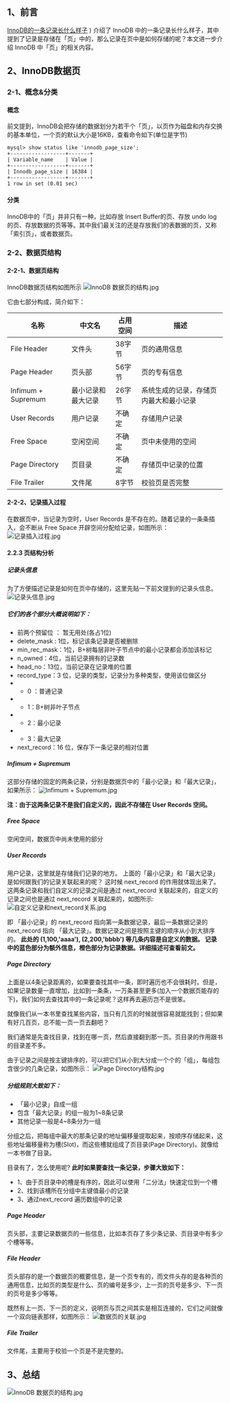 ## 1、前言
[InnoDB的一条记录长什么样子]([https://github.com/xinput123/about-me/blob/main/MySQL/InnoDB%E7%9A%84%E4%B8%80%E6%9D%A1%E8%AE%B0%E5%BD%95%E9%95%BF%E4%BB%80%E4%B9%88%E6%A0%B7%E5%AD%90.md)
) 介绍了 InnoDB 中的一条记录长什么样子，其中提到了记录是存储在「页」中的，那么记录在页中是如何存储的呢？本文进一步介绍 InnoDB 中「页」的相关内容。

## 2、InnoDB数据页
### 2-1、概念&分类
#### 概念
前文提到，InnoDB会把存储的数据划分为若干个「页」，以页作为磁盘和内存交换的基本单位，一个页的默认大小是16KB，查看命令如下(单位是字节)

```
mysql> show status like 'innodb_page_size';
+------------------+-------+
| Variable_name    | Value |
+------------------+-------+
| Innodb_page_size | 16384 |
+------------------+-------+
1 row in set (0.01 sec)
```

#### 分类
InnoDB中的「页」并非只有一种，比如存放 Insert Buffer的页、存放 undo log 的页、存放数据的页等等。其中我们最关注的还是存放我们的表数据的页，又称「索引页」，或者数据页。

### 2-2、数据页结构
#### 2-2-1、数据页结构
InnoDB数据页结构如图所示
![InnoDB 数据页的结构.jpg](https://github.com/xinput123/about-me/blob/main/MySQL/image/mysql14.jpg)

它由七部分构成，简介如下：

| 名称 | 中文名| 占用空间 | 描述 |
|---|---|---|--- 
| File Header | 文件头 | 38字节 | 页的通用信息
| Page Header | 页头部 | 56字节 | 页的专有信息
| Infimum + Supremum | 最小记录和最大记录 | 26字节 | 系统生成的记录，存储页内最大和最小记录
| User Records | 用户记录 | 不确定 | 存储用户记录
| Free Space | 空闲空间 | 不确定 | 页中未使用的空间
| Page Directory | 页目录 | 不确定 | 存储页中记录的位置
| File Trailer | 文件尾 | 8字节 | 校验页是否完整

#### 2-2-2、记录插入过程
在数据页中，当记录为空时，User Records 是不存在的。随着记录的一条条插入，会不断从 Free Space 开辟空间分配给记录，如图所示：
![记录插入过程.jpg](https://github.com/xinput123/about-me/blob/main/MySQL/image/mysql15.jpg)

#### 2.2.3 页结构分析
##### 记录头信息
为了方便描述记录是如何在页中存储的，这里先贴一下前文提到的记录头信息。
![记录头信息.jpg](https://github.com/xinput123/about-me/blob/main/MySQL/image/mysql16.jpg)

##### 它们的各个部分大概说明如下：
- 前两个预留位 ： 暂无用处(各占1位)
- delete_mask : 1位，标记该条记录是否被删除
- min_rec_mask：1位，B+树每层非叶子节点中的最小记录都会添加该标记
- n_owned：4位，当前记录拥有的记录数
- head_no：13位，当前记录在记录堆的位置
- record_type：3 位，记录的类型，记录分为多种类型，使用该位做区分
- - 0 ：普通记录
- - 1：B+树非叶子节点
- - 2：最小记录
- - 3：最大记录
- next_record：16 位，保存下一条记录的相对位置

##### Infimum + Supremum
这部分存储的固定的两条记录，分别是数据页中的「最小记录」和「最大记录」，如果所示：
![Infimum + Supremum.jpg](https://github.com/xinput123/about-me/blob/main/MySQL/image/mysql17.jpg)

**注：由于这两条记录不是我们自定义的，因此不存储在 User Records 空间。**

##### Free Space
空闲空间，数据页中尚未使用的部分

##### User Records
用户记录，这里就是存储我们记录的地方。
上面的「最小记录」和「最大记录」是如何跟我们的记录关联起来的呢？
这时候 next_record 的作用就体现出来了。这两条记录和我们自定义的记录之间是通过 next_record 关联起来的，自定义的记录之间也是通过 next_record 关联起来的，如图所示:
![自定义记录和next_record关系.jpg](https://github.com/xinput123/about-me/blob/main/MySQL/image/mysql18.jpg)

即 「最小记录」的 next_record 指向第一条数据记录，最后一条数据记录的 next_record 指向 「最大记录」。数据记录之间是按照主键的顺序从小到大排序的。
**此处的 (1,100,'aaaa'), (2,200,'bbbb') 等几条内容是自定义的数据。
记录中的蓝色部分为额外信息，橙色部分为记录数据。详细描述可查看前文。**

##### Page Directory
上面是以4条记录距离的，如果要查找其中一条，即时遍历也不会很耗时。但是，如果记录数量一直增加，比如到一条条，一万条甚至更多(加入一个数据页能存的下)，我们如何去查找其中的一条记录呢？这样再去遍历岂不是很笨。

就像我们从一本书里查找某些内容，当只有几页的时候就很容易就能找到；但如果有好几百页，总不能一页一页去翻吧？

我们通常是先查找目录，找到在哪一页，然后直接翻到那一页。页目录的作用跟书的目录差不多。

由于记录之间是按主键排序的，可以把它们从小到大分成一个个的「组」，每组包含很少的几条记录，如图所示：
![Page Directory结构.jpg](https://github.com/xinput123/about-me/blob/main/MySQL/image/mysql19.jpg)

##### 分组规则大致如下：
- 「最小记录」自成一组
- 包含「最大记录」的组一般为1~8条记录
- 其他记录一般是4~8条分为一组

分组之后，把每组中最大的那条记录的地址偏移量提取起来，按顺序存储起来，这些地址偏移量称为槽(Slot)，而这些槽就组成了页目录(Page Directory)。就像给一本书做了目录。

目录有了，怎么使用呢?
**此时如果要查找一条记录，步骤大致如下：**
- 1、由于页目录中的槽是有序的，因此可以使用「二分法」快速定位到一个槽
- 2、找到该槽所在分组中主键值最小的记录
- 3、通过next_record 遍历数组中的记录

##### Page Header
页头部，主要记录数据页的一些信息，比如本页存了多少条记录、页目录中有多少个槽等等。

##### File Header
页头部存的是一个数据页的概要信息，是一个页专有的，而文件头存的是各种页的通用信息，比如页的类型是什么、页的编号是多少，上一页的页号是多少、下一页的页号是多少等等。

既然有上一页、下一页的定义，说明页与页之间其实是相互连接的，它们之间就像一个双向链表那样，如图所示：
![数据页的关联.jpg](https://github.com/xinput123/about-me/blob/main/MySQL/image/mysql20.jpg)

##### File Trailer
文件尾，主要用于校验一个页是不是完整的。

## 3、总结
![InnoDB 数据页的结构.jpg](https://github.com/xinput123/about-me/blob/main/MySQL/image/mysql21.jpg)

